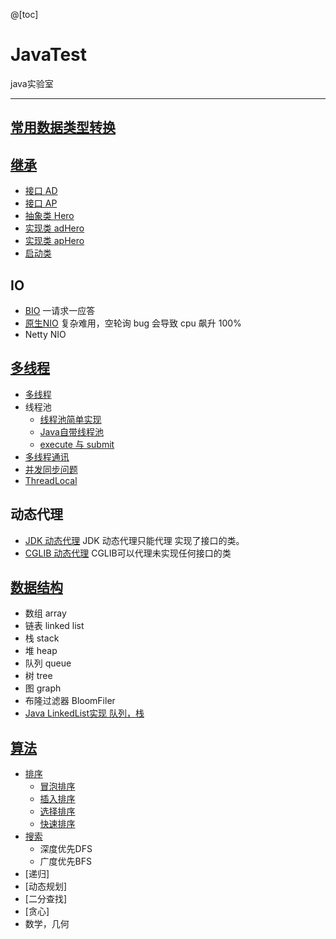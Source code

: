 @[toc]

# JavaTest
 java实验室

---

## [常用数据类型转换](./src/typeConversion)


## [继承](./src/extendsTest)
- [接口 AD](./src/extendsTest/AD.java)
- [接口 AP](./src/extendsTest/AP.java)
- [抽象类 Hero](./src/extendsTest/Hero.java)
- [实现类 adHero](./src/extendsTest/adHero.java)
- [实现类 apHero](./src/extendsTest/apHero.java)
- [启动类](./src/extendsTest/GameStart.java)

## IO
- [BIO](./src/IO/BIO)
一请求一应答
- [原生NIO](./src/IO/NIO)
复杂难用，空轮询 bug 会导致 cpu 飙升 100%
- Netty NIO


## [多线程](./src/Thread)

  - [多线程](./src/Thread/threadTest.java)
  - 线程池
    - [线程池简单实现](./src/Thread/threadPool/MyThreadTest.java)
    - [Java自带线程池](./src/Thread/threadPool/JavaThreadTest.java)
    - [execute 与 submit](./src/Thread/threadPool/submit.java)
  - [多线程通讯](./src/Thread/communication/communication.java)
  - [并发同步问题](./src/Thread/并发)
  - [ThreadLocal](./src/Thread/threadLocal/threadLocalTest.java)

## 动态代理
- [JDK 动态代理](./src/proxy/JDKProxy/proxy.java)
JDK 动态代理只能代理 实现了接口的类。
- [CGLIB 动态代理](./src/proxy/CGLIBProxy/proxy.java)
CGLIB可以代理未实现任何接口的类

## [数据结构](./src/dataStructure)
- 数组 array
- 链表 linked list
- 栈 stack
- 堆 heap
- 队列 queue
- 树 tree
- 图 graph
- 布隆过滤器 BloomFiler
- [Java LinkedList实现 队列，栈](./src/dataStructure/collection/List/linkedList.java)

## [算法](./src/algorithm)
- [排序](./src/algorithm/sort)
    - [冒泡排序](./src/algorithm/sort/bubbleSort.java)
    - [插入排序](./src/algorithm/sort/insertionSort.java)
    - [选择排序](./src/algorithm/sort/selctionSort.java)
    - [快速排序](./src/algorithm/sort/quickSort.java)
- [搜索](./src/algorithm/)
    - 深度优先DFS
    - 广度优先BFS
- [递归]
- [动态规划]
- [二分查找]
- [贪心]
- 数学，几何
